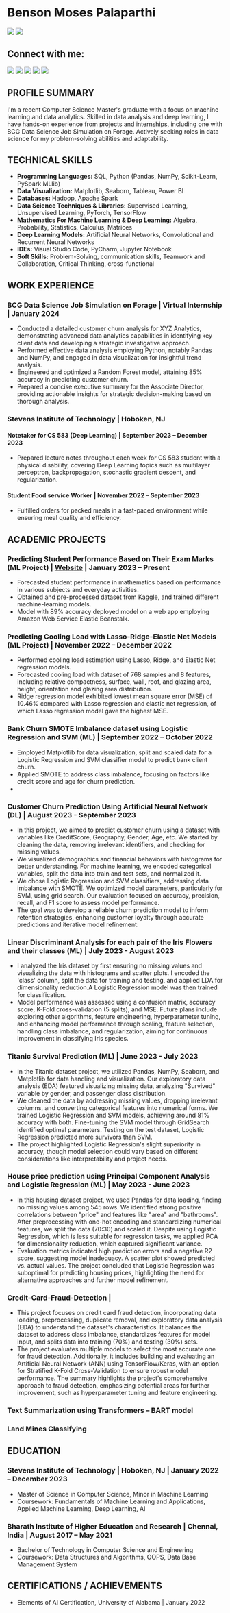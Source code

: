 # Benson Moses Palaparthi

<p align="left">
  <a href="#" target="_blank"><img src="https://img.shields.io/badge/-Location%3A%20New%20Jersey%2C%20U.S.-blue?style=for-the-badge&logo=map-pin&logoColor=white"/></a>
  <a href="#" target="_blank"><img src="https://img.shields.io/badge/-Looking%20For%3A%20Data%20Science%2C%20Data / Business Analyst%20%2F%20Machine%20Learning%20Engineering-green?style=for-the-badge&logo=search&logoColor=white"/></a>
</p>


## Connect with me:
<p align="left">
  <a href="mailto:bpalapar@stevens.edu" target="_blank"><img src="https://img.shields.io/badge/Email-bpalapar@stevens.edu-9c27b0?style=for-the-badge&logo=gmail&logoColor=white"/></a>
  <a href="tel:+15516976451" target="_blank"><img src="https://img.shields.io/badge/Mobile-%2B1%20551%20697%206451-orange?style=for-the-badge&logo=phone&logoColor=white"/></a>
  <a href="https://github.com/Bensonmoses?tab=repositories" target="_blank"><img src="https://img.shields.io/badge/-GitHub-333?style=for-the-badge&logo=github&logoColor=white"/></a>
  <a href="https://www.linkedin.com/in/benson-moses-palaparthi-061591217/" target="_blank"><img src="https://img.shields.io/badge/-LinkedIn-0077B5?style=for-the-badge&logo=linkedin&logoColor=white"/></a>
  <a href="https://www.kaggle.com/bensonmoses" target="_blank"><img src="https://img.shields.io/badge/-Kaggle-20BEFF?style=for-the-badge&logo=kaggle&logoColor=white"/></a>
</p>





## PROFILE SUMMARY
I'm a recent Computer Science Master's graduate with a focus on machine learning and data analytics. Skilled in data analysis and deep learning, I have hands-on experience from projects and internships, including one with BCG Data Science Job Simulation on Forage. Actively seeking roles in data science for my problem-solving abilities and adaptability.

## TECHNICAL SKILLS
- **Programming Languages:** SQL, Python (Pandas, NumPy, Scikit-Learn, PySpark MLlib)
- **Data Visualization:** Matplotlib, Seaborn, Tableau, Power BI
- **Databases:** Hadoop, Apache Spark
- **Data Science Techniques & Libraries:** Supervised Learning, Unsupervised Learning, PyTorch, TensorFlow
- **Mathematics For Machine Learning & Deep Learning:** Algebra, Probability, Statistics, Calculus, Matrices
- **Deep Learning Models:** Artificial Neural Networks, Convolutional and Recurrent Neural Networks
- **IDEs:** Visual Studio Code, PyCharm, Jupyter Notebook
- **Soft Skills:** Problem-Solving, communication skills, Teamwork and Collaboration, Critical Thinking, cross-functional

## WORK EXPERIENCE

### BCG Data Science Job Simulation on Forage | Virtual Internship | January 2024
- Conducted a detailed customer churn analysis for XYZ Analytics, demonstrating advanced data analytics capabilities in identifying key client data and developing a strategic investigative approach.
- Performed effective data analysis employing Python, notably Pandas and NumPy, and engaged in data visualization for insightful trend analysis.
- Engineered and optimized a Random Forest model, attaining 85% accuracy in predicting customer churn.
- Prepared a concise executive summary for the Associate Director, providing actionable insights for strategic decision-making based on thorough analysis.

### Stevens Institute of Technology | Hoboken, NJ
#### Notetaker for CS 583 (Deep Learning) | September 2023 – December 2023
- Prepared lecture notes throughout each week for CS 583 student with a physical disability, covering Deep Learning topics such as multilayer perceptron, backpropagation, stochastic gradient descent, and regularization.

#### Student Food service Worker | November 2022 – September 2023
- Fulfilled orders for packed meals in a fast-paced environment while ensuring meal quality and efficiency.

## ACADEMIC PROJECTS

### Predicting Student Performance Based on Their Exam Marks (ML Project) | [Website](#) | January 2023 – Present
- Forecasted student performance in mathematics based on performance in various subjects and everyday activities.
- Obtained and pre-processed dataset from Kaggle, and trained different machine-learning models.
- Model with 89% accuracy deployed model on a web app employing Amazon Web Service Elastic Beanstalk.

### Predicting Cooling Load with Lasso-Ridge-Elastic Net Models (ML Project) | November 2022 – December 2022
- Performed cooling load estimation using Lasso, Ridge, and Elastic Net regression models.
- Forecasted cooling load with dataset of 768 samples and 8 features, including relative compactness, surface, wall, roof, and glazing area, height, orientation and glazing area distribution.
- Ridge regression model exhibited lowest mean square error (MSE) of 10.46% compared with Lasso regression and elastic net regression, of which Lasso regression model gave the highest MSE.

### Bank Churn SMOTE Imbalance dataset using Logistic Regression and SVM (ML) | September 2022 – October 2022
- Employed Matplotlib for data visualization, split and scaled data for a Logistic Regression and SVM classifier model to predict bank client churn.
- Applied SMOTE to address class imbalance, focusing on factors like credit score and age for churn prediction.
- 
### Customer Churn Prediction Using Artificial Neural Network (DL) | August 2023 - September 2023
- In this project, we aimed to predict customer churn using a dataset with variables like CreditScore, Geography, Gender, Age, etc. We started by cleaning the data, removing irrelevant identifiers, and checking for missing values.
- We visualized demographics and financial behaviors with histograms for better understanding. For machine learning, we encoded categorical variables, split the data into train and test sets, and normalized it.
- We chose Logistic Regression and SVM classifiers, addressing data imbalance with SMOTE. We optimized model parameters, particularly for SVM, using grid search. Our evaluation focused on accuracy, precision, recall, and F1 score to assess model performance.
- The goal was to develop a reliable churn prediction model to inform retention strategies, enhancing customer loyalty through accurate predictions and iterative model refinement.


### Linear Discriminant Analysis for each pair of the Iris Flowers and their classes (ML) | July 2023 - August 2023
- I analyzed the Iris dataset by first ensuring no missing values and visualizing the data with histograms and scatter plots. I encoded the 'class' column, split the data for training and testing, and applied LDA for dimensionality reduction.A Logistic Regression model was then trained for classification.
- Model performance was assessed using a confusion matrix, accuracy score, K-Fold cross-validation (5 splits), and MSE. Future plans include exploring other algorithms, feature engineering, hyperparameter tuning, and enhancing model performance through scaling, feature selection, handling class imbalance, and regularization, aiming for continuous improvement in classifying Iris species.

### Titanic Survival Prediction (ML) | June 2023 - July 2023
- In the Titanic dataset project, we utilized Pandas, NumPy, Seaborn, and Matplotlib for data handling and visualization. Our exploratory data analysis (EDA) featured visualizing missing data, analyzing "Survived" variable by gender, and passenger class distribution.
- We cleaned the data by addressing missing values, dropping irrelevant columns, and converting categorical features into numerical forms. We trained Logistic Regression and SVM models, achieving around 81% accuracy with both. Fine-tuning the SVM model through GridSearch identified optimal parameters. Testing on the test dataset, Logistic Regression predicted more survivors than SVM.
- The project highlighted Logistic Regression's slight superiority in accuracy, though model selection could vary based on different considerations like interpretability and project needs.

### House price prediction using Principal Component Analysis and Logistic Regression (ML) | May 2023 - June 2023
- In this housing dataset project, we used Pandas for data loading, finding no missing values among 545 rows. We identified strong positive correlations between "price" and features like "area" and "bathrooms". After preprocessing with one-hot encoding and standardizing numerical features, we split the data (70:30) and scaled it. Despite using Logistic Regression, which is less suitable for regression tasks, we applied PCA for dimensionality reduction, which captured significant variance.
- Evaluation metrics indicated high prediction errors and a negative R2 score, suggesting model inadequacy. A scatter plot showed predicted vs. actual values. The project concluded that Logistic Regression was suboptimal for predicting housing prices, highlighting the need for alternative approaches and further model refinement.

### Credit-Card-Fraud-Detection | 
- This project focuses on credit card fraud detection, incorporating data loading, preprocessing, duplicate removal, and exploratory data analysis (EDA) to understand the dataset's characteristics. It balances the dataset to address class imbalance, standardizes features for model input, and splits data into training (70%) and testing (30%) sets.
- The project evaluates multiple models to select the most accurate one for fraud detection. Additionally, it includes building and evaluating an Artificial Neural Network (ANN) using TensorFlow/Keras, with an option for Stratified K-Fold Cross-Validation to ensure robust model performance. The summary highlights the project's comprehensive approach to fraud detection, emphasizing potential areas for further improvement, such as hyperparameter tuning and feature engineering.

### Text Summarization using Transformers – BART model

### Land Mines Classifying




## EDUCATION

### Stevens Institute of Technology | Hoboken, NJ | January 2022 – December 2023
- Master of Science in Computer Science, Minor in Machine Learning
- Coursework: Fundamentals of Machine Learning and Applications, Applied Machine Learning, Deep Learning, AI

### Bharath Institute of Higher Education and Research | Chennai, India | August 2017 – May 2021
- Bachelor of Technology in Computer Science and Engineering
- Coursework: Data Structures and Algorithms, OOPS, Data Base Management System

## CERTIFICATIONS / ACHIEVEMENTS
- Elements of AI Certification, University of Alabama | January 2022
